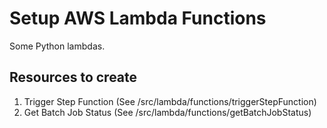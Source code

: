 # Setup AWS Lambda Functions

Some Python lambdas.

## Resources to create

1. Trigger Step Function (See /src/lambda/functions/triggerStepFunction)
2. Get Batch Job Status (See /src/lambda/functions/getBatchJobStatus)

